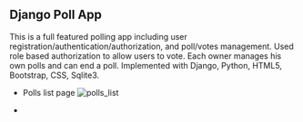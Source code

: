 ## Django Poll App
This is a full featured polling app including user registration/authentication/authorization, and poll/votes management. Used role based authorization to allow users to vote. Each owner manages his own polls and can end a poll. Implemented with Django, Python, HTML5, Bootstrap, CSS, Sqlite3.
- Polls list page
  ![polls_list](https://github.com/user-attachments/assets/8d2ad2b3-d9ec-4e20-b1b8-9c2876fbc492)

- 
